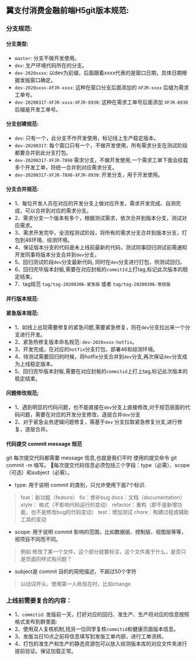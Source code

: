 ## 翼支付消费金融前端H5git版本规范:

### 分支规范:

  #### 分支类型:
  * `master`: 分支不做开发使用。
  * `dev`: 生产环境代码所在的分支。
  * `dev-2020xxxx`: 以dev为前缀，后面跟着xxxx代表的是窗口日期，具体日期根据发版窗口确定。
  * `dev-2020xxxx-XFJR-xxxx`: 这种在窗口分支后面添加的 `XFJR-xxxx` 后缀为需求工单号。
  * `dev-20200317-XFJR-xxxx-XFJR-8930`: 这种在需求工单号后面添加 `XFJR-8930` 后缀是开发工单号。

  #### 分支创建规范:
  * `dev`: 只有一个，此分支不作开发使用，标记线上生产稳定版本。
  * `dev-20200317`: 每个窗口只有一个，不做开发使用，所有需求分支在测试阶段都要合并到此分支打包。
  * `dev-20200317-XFJR-7890` 需求分支，不做开发使用,一个需求工单下面会挂载多个开发工单，将统一合并到对应需求分支。
  * `dev-20200317-XFJR-7890-XFJR-8930`: 开发分支，用于开发使用。

  #### 分支合并规范:
  * 1、每位开发人员在对应的开发分支上做对应开发，需求开发完成、自测完成，可以合并到对应的需求分支。
  * 2、需求分支一个版本有多个，根据测试需求，依次合并到版本分支，测试对应需求。
  * 3、需求开发完毕，全流程测试阶段，将所有的需求分支合并到版本分支，打包到46环境、综测环境。
  * 4、保证版本分支的代码是未上线前最新的代码，测试同事回归测试前需通知开发同事将版本分支合并到`dev`分支，
  * 5、回归测试阶段`dev`分支最新代码, 同时在`dev`分支进行打包，供测试回归。
  * 6、回归完毕版本封板,需要在对应封板的`commitId`上打tag,标记此次版本的稳定结束。
  * 7、tag规范 `tag/tag-20200306-紧急版` 或者 `tag/tag-20200306-常规版`
  
  #### 并行版本规范:

  #### 紧急版本规范:
  * 1、如线上出现需要修复的紧急问题,需要紧急修复，则在`dev`分支拉出来一个分支进行开发。
  * 2、紧急热修复版本命名规范: `dev-2020xxxx-hotfix`。
  * 3、开发完成，在对应的`hotfix`分支打包，部署46和综测环境。
  * 4、待测试需要回归的时候，将hotfix分支合并到`dev`分支,再次保证`dev`分支成为上线稳定版本。
  * 5、回归完毕版本封板,需要在对应封板的`commitid`上打上tag,标记此次版本的稳定结束。

  #### 问题修改规范;
  * 1、遇到明显的代码问题，也不能直接在`dev`分支上直接修改,对于规范层面的代码问题，需要在对应的开发分支修改，逐层合并`dev`分支
  * 2、对于紧急业务逻辑问题修复，需基于`dev` 分支拉取紧急修复分支,进行修复，逐层合并。

  #### 代码提交 commit message 规范
  git 每次提交代码都需要 message 信息,也就是我们平时 使用的提交命令 git commit -m 缩写。
  每次提交代码信息必须包括三个字段：type（必需）、scope（可选）和subject（必需）。
  * type: 用于说明 commit 的类别，只允许使用下面7个标识.
  > feat：新功能（feature）
  > fix：修补bug
  > docs：文档（documentation）
  > style： 格式（不影响代码运行的变动）
  > refactor：重构（即不是新增功能，也不是修改bug的代码变动）
  > test：增加测试
  > chore：构建过程或辅助工具的变动

  * scope: 用于说明 commit 影响的范围，比如数据层、控制层、视图层等等，视项目不同而不同。
  > 例如 修改了某一个文件，这个部分就要标注，这个文件属于什么，是否只是页面的样式有问题？

  * subject是 commit 目的的简短描述，不超过50个字符
  > 以动词开头，使用第一人称现在时，比如change

### 上线前需要复合的内容：
  * 1、`commitid`: 发版前一天，打好对应的回归、准生产、生产将对应的信息按照格式发布到群里面:
  * 2、使用双人复核机制,找另一位同学复核`commitid`和健康页面版本信息。
  * 3、发版当日10点之前将信息填写到发版工单内部，进行工单流转。
  * 4、打包的准生产和生产的静态资源包可以放入综测版本库的对应文件夹进行提前验证。保证加载正常。